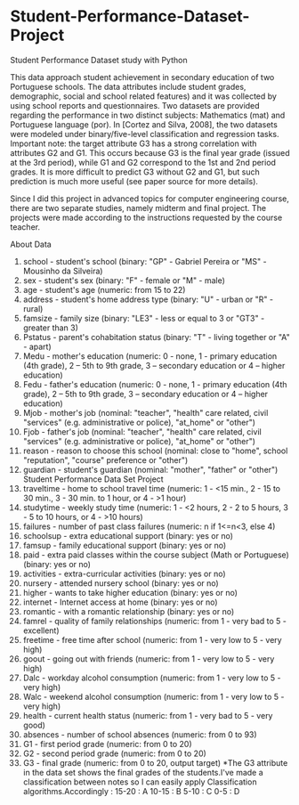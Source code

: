 # Student-Performance-Dataset-Project
Student Performance Dataset study with Python

This data approach student achievement in secondary education of two Portuguese schools. The data attributes include student grades, demographic, social and school 
related features) and it was collected by using school reports and questionnaires. Two datasets are provided regarding the performance in two distinct subjects: 
Mathematics (mat) and Portuguese language (por). In [Cortez and Silva, 2008], the two datasets were modeled under binary/five-level classification and regression tasks. 
Important note: the target attribute G3 has a strong correlation with attributes G2 and G1. This occurs because G3 is the final year grade (issued at the 3rd period), while 
G1 and G2 correspond to the 1st and 2nd period grades. It is more difficult to predict G3 without G2 and G1, but such prediction is much more useful (see paper source for 
more details).

Since I did this project in advanced topics for computer engineering course, there are two separate studies, namely midterm and final project. The projects were made 
according to the instructions requested by the course teacher.

About Data
1.	school - student's school (binary: "GP" - Gabriel Pereira or "MS" - Mousinho da Silveira)
2.	sex - student's sex (binary: "F" - female or "M" - male)
3.	age - student's age (numeric: from 15 to 22)
4.	address - student's home address type (binary: "U" - urban or "R" - rural)
5.	famsize - family size (binary: "LE3" - less or equal to 3 or "GT3" - greater than 3)
6.	Pstatus - parent's cohabitation status (binary: "T" - living together or "A" - apart)
7.	Medu - mother's education (numeric: 0 - none, 1 - primary education (4th grade), 2 – 5th to 9th grade, 3 – secondary education or 4 – higher education)
8.	Fedu - father's education (numeric: 0 - none, 1 - primary education (4th grade), 2 – 5th to 9th grade, 3 – secondary education or 4 – higher education)
9.	Mjob - mother's job (nominal: "teacher", "health" care related, civil "services" (e.g. administrative or police), "at_home" or "other")
10.	Fjob - father's job (nominal: "teacher", "health" care related, civil "services" (e.g. administrative or police), "at_home" or "other")
11.	reason - reason to choose this school (nominal: close to "home", school "reputation", "course" preference or "other")
12.	guardian - student's guardian (nominal: "mother", "father" or "other") Student Performance Data Set Project
13.	traveltime - home to school travel time (numeric: 1 - <15 min., 2 - 15 to 30 min., 3 - 30 min. to 1 hour, or 4 - >1 hour)
14.	studytime - weekly study time (numeric: 1 - <2 hours, 2 - 2 to 5 hours, 3 - 5 to 10 hours, or 4 - >10 hours)
15.	failures - number of past class failures (numeric: n if 1<=n<3, else 4)
16.	schoolsup - extra educational support (binary: yes or no)
17.	famsup - family educational support (binary: yes or no)
18.	paid - extra paid classes within the course subject (Math or Portuguese) (binary: yes or no)
19.	activities - extra-curricular activities (binary: yes or no)
20.	nursery - attended nursery school (binary: yes or no)
21.	higher - wants to take higher education (binary: yes or no)
22.	internet - Internet access at home (binary: yes or no)
23.	romantic - with a romantic relationship (binary: yes or no)
24.	famrel - quality of family relationships (numeric: from 1 - very bad to 5 - excellent)
25.	freetime - free time after school (numeric: from 1 - very low to 5 - very high)
26.	goout - going out with friends (numeric: from 1 - very low to 5 - very high)
27.	Dalc - workday alcohol consumption (numeric: from 1 - very low to 5 - very high)
28.	Walc - weekend alcohol consumption (numeric: from 1 - very low to 5 - very high)
29.	health - current health status (numeric: from 1 - very bad to 5 - very good)
30.	absences - number of school absences (numeric: from 0 to 93)
31.	G1 - first period grade (numeric: from 0 to 20)
32.	G2 - second period grade (numeric: from 0 to 20)
33.	G3 - final grade (numeric: from 0 to 20, output target) *The G3 attribute in the data set shows the final grades of the students.I've made a classification between notes so I can easily apply Classification algorithms.Accordingly : 15-20 : A 10-15 : B 5-10 : C 0-5 : D

